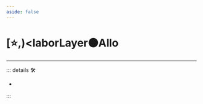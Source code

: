 ```yaml
---
aside: false
---
```

# [⭐,)<laborLayer</labor>🟠<motor>Allo</motor>

---

<!-- =================================================== -->
<!-- =================================================== -->
<!-- =================================================== -->
<!-- =================================================== -->
<!-- =================================================== -->
::: details 🛠

-

:::
